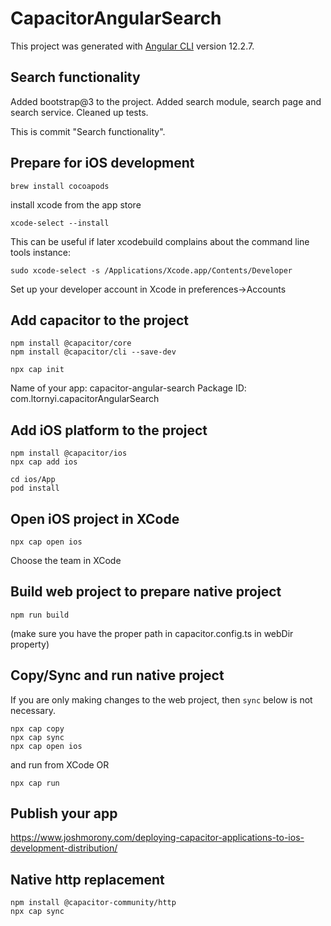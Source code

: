 # CapacitorAngularSearch

This project was generated with [Angular CLI](https://github.com/angular/angular-cli) version 12.2.7.

## Search functionality

Added bootstrap@3 to the project.
Added search module, search page and search service.
Cleaned up tests.

This is commit "Search functionality".

## Prepare for iOS development

    brew install cocoapods

install xcode from the app store

    xcode-select --install

This can be useful if later xcodebuild complains about the command line tools instance:

    sudo xcode-select -s /Applications/Xcode.app/Contents/Developer

Set up your developer account in Xcode in preferences->Accounts

## Add capacitor to the project

    npm install @capacitor/core
    npm install @capacitor/cli --save-dev

    npx cap init

Name of your app: capacitor-angular-search
Package ID: com.ltornyi.capacitorAngularSearch

## Add iOS platform to the project

    npm install @capacitor/ios
    npx cap add ios

    cd ios/App
    pod install

## Open iOS project in XCode

    npx cap open ios

Choose the team in XCode

## Build web project to prepare native project

    npm run build

(make sure you have the proper path in capacitor.config.ts in webDir property)

## Copy/Sync and run native project

If you are only making changes to the web project, then `sync` below is not necessary.

    npx cap copy
    npx cap sync
    npx cap open ios

and run from XCode OR

    npx cap run

## Publish your app

https://www.joshmorony.com/deploying-capacitor-applications-to-ios-development-distribution/

## Native http replacement

    npm install @capacitor-community/http
    npx cap sync
